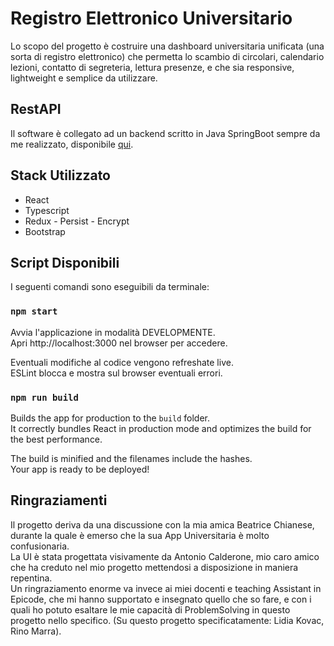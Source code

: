 # Registro Elettronico Universitario

Lo scopo del progetto è costruire una dashboard universitaria unificata (una sorta di registro elettronico) che permetta lo scambio di circolari, calendario lezioni, contatto di segreteria, lettura presenze, e che sia responsive, lightweight e semplice da utilizzare.

## RestAPI

Il software è collegato ad un backend scritto in Java SpringBoot sempre da me realizzato, disponibile [qui](https://github.com/maioranav/registroelettronico).

## Stack Utilizzato

- React
- Typescript
- Redux - Persist - Encrypt
- Bootstrap

## Script Disponibili

I seguenti comandi sono eseguibili da terminale:

### `npm start`

Avvia l'applicazione in modalità DEVELOPMENTE.\
Apri http://localhost:3000 nel browser per accedere.

Eventuali modifiche al codice vengono refreshate live.\
ESLint blocca e mostra sul browser eventuali errori.

### `npm run build`

Builds the app for production to the `build` folder.\
It correctly bundles React in production mode and optimizes the build for the best performance.

The build is minified and the filenames include the hashes.\
Your app is ready to be deployed!

## Ringraziamenti

Il progetto deriva da una discussione con la mia amica Beatrice Chianese, durante la quale è emerso che la sua App Universitaria è molto confusionaria.\
La UI è stata progettata visivamente da Antonio Calderone, mio caro amico che ha creduto nel mio progetto mettendosi a disposizione in maniera repentina.\
Un ringraziamento enorme va invece ai miei docenti e teaching Assistant in Epicode, che mi hanno supportato e insegnato quello che so fare, e con i quali ho potuto esaltare le mie capacità di ProblemSolving in questo progetto nello specifico. (Su questo progetto specificatamente: Lidia Kovac, Rino Marra).
